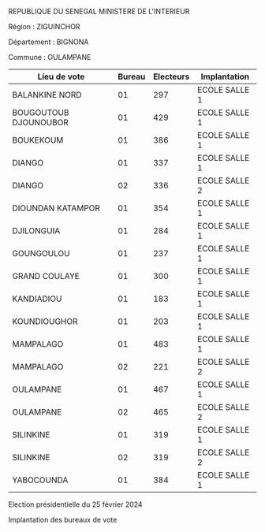 REPUBLIQUE DU SENEGAL MINISTERE DE L'INTERIEUR

Région : ZIGUINCHOR

Département : BIGNONA

Commune : OULAMPANE

| Lieu de vote | Bureau | Electeurs | Implantation |
| - | - | - | - |
| BALANKINE NORD | 01 | 297 | ECOLE SALLE 1 |
| BOUGOUTOUB DJOUNOUBOR | 01 | 429 | ECOLE SALLE 1 |
| BOUKEKOUM | 01 | 386 | ECOLE SALLE 1 |
| DIANGO | 01 | 337 | ECOLE SALLE 1 |
| DIANGO | 02 | 336 | ECOLE SALLE 2 |
| DIOUNDAN KATAMPOR | 01 | 354 | ECOLE SALLE 1 |
| DJILONGUIA | 01 | 284 | ECOLE SALLE 1 |
| GOUNGOULOU | 01 | 237 | ECOLE SALLE 1 |
| GRAND COULAYE | 01 | 300 | ECOLE SALLE 1 |
| KANDIADIOU | 01 | 183 | ECOLE SALLE 1 |
| KOUNDIOUGHOR | 01 | 203 | ECOLE SALLE 1 |
| MAMPALAGO | 01 | 483 | ECOLE SALLE 1 |
| MAMPALAGO | 02 | 221 | ECOLE SALLE 2 |
| OULAMPANE | 01 | 467 | ECOLE SALLE 1 |
| OULAMPANE | 02 | 465 | ECOLE SALLE 2 |
| SILINKINE | 01 | 319 | ECOLE SALLE 1 |
| SILINKINE | 02 | 319 | ECOLE SALLE 2 |
| YABOCOUNDA | 01 | 384 | ECOLE SALLE 1 |

<!-- PageNumber="17/23" -->

Election présidentielle du 25 février 2024

Implantation des bureaux de vote
